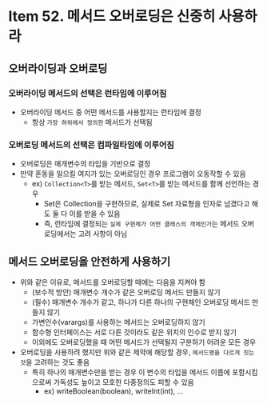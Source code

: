# Item 52. 메서드 오버로딩은 신중히 사용하라

## 오버라이딩과 오버로딩

### 오버라이딩 메서드의 선택은 런타임에 이루어짐

- 오버라이딩 메서드 중 어떤 메서드를 사용할지는 런타임에 결정
    - 항상 `가장 하위에서 정의한` 메서드가 선택됨

### 오버로딩 메서드의 선택은 컴파일타임에 이루어짐

- 오버로딩은 매개변수의 타입을 기반으로 결정
- 만약 혼동을 일으킬 여지가 있는 오버로딩인 경우 프로그램이 오동작할 수 있음
    - ex) `Collection<T>`를 받는 메서드, `Set<T>`를 받는 메서드를 함께 선언하는 경우
        - Set은 Collection을 구현하므로, 실제로 Set<T> 자료형을 인자로 넘겼다고 해도 둘 다 이를 받을 수 있음
        - 즉, 런타임에 결정되는 `실제 구현체가 어떤 클래스의 객체인가`는 메서드 오버로딩에서는 고려 사항이 아님

## 메서드 오버로딩을 안전하게 사용하기

- 위와 같은 이유로, 메서드를 오버로딩할 때에는 다음을 지켜야 함
    - (보수적 방안) 매개변수 개수가 같은 오버로딩 메서드 만들지 않기
    - (필수) 매개변수 개수가 같고, 하나가 다른 하나의 구현체인 오버로딩 메서드 만들지 않기
    - 가변인수(varargs)를 사용하는 메서드는 오버로딩하지 않기
    - 함수형 인터페이스는 서로 다른 것이라도 같은 위치의 인수로 받지 않기
    - 이외에도 오버로딩했을 때 어떤 메서드가 선택될지 구분하기 어려운 모든 경우
- 오버로딩을 사용하려 했지만 위와 같은 제약에 해당할 경우, `메서드명을 다르게 짓는 것`을 고려하는 것도 좋음
    - 특히 하나의 매개변수만을 받는 경우 이 변수의 타입을 메서드 이름에 포함시킴으로써 가독성도 높이고 모호한 다중정의도 피할 수 있음
        - ex) writeBoolean(boolean), writeInt(int), …

